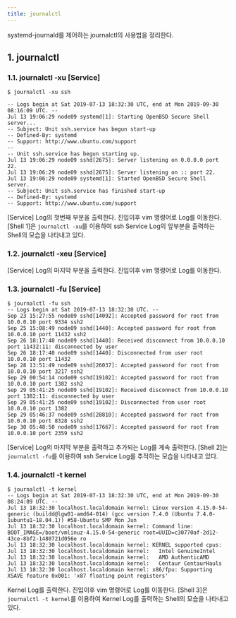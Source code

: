 ```yaml
---
title: journalctl
---
```


systemd-journald를 제어하는 journalctl의 사용법을 정리한다.

## 1. journalctl

### 1.1. journalctl -xu [Service]

```shell {caption="[Shell 1] journalctl -xu"}
$ journalctl -xu ssh

-- Logs begin at Sat 2019-07-13 18:32:30 UTC, end at Mon 2019-09-30 08:16:09 UTC. --
Jul 13 19:06:29 node09 systemd[1]: Starting OpenBSD Secure Shell server...
-- Subject: Unit ssh.service has begun start-up
-- Defined-By: systemd
-- Support: http://www.ubuntu.com/support
--
-- Unit ssh.service has begun starting up.
Jul 13 19:06:29 node09 sshd[2675]: Server listening on 0.0.0.0 port 22.
Jul 13 19:06:29 node09 sshd[2675]: Server listening on :: port 22.
Jul 13 19:06:29 node09 systemd[1]: Started OpenBSD Secure Shell server.
-- Subject: Unit ssh.service has finished start-up
-- Defined-By: systemd
-- Support: http://www.ubuntu.com/support
```

[Service] Log의 첫번째 부분을 출력한다. 진입이후 vim 명령어로 Log를 이동한다. [Shell 1]은 `journalctl -xu`를 이용하여 ssh Service Log의 앞부분을 출력하는 Shell의 모습을 나타내고 있다.

### 1.2. journalctl -xeu [Service]

[Service] Log의 마지막 부분을 출력한다. 진입이후 vim 명령어로 Log를 이동한다.

### 1.3. journalctl -fu [Service]

```shell {caption="[Shell 2] journalctl -fu"}
$ journalctl -fu ssh
-- Logs begin at Sat 2019-07-13 18:32:30 UTC. --
Sep 23 15:27:55 node09 sshd[14092]: Accepted password for root from 10.0.0.10 port 9334 ssh2
Sep 25 15:08:49 node09 sshd[1440]: Accepted password for root from 10.0.0.10 port 11432 ssh2
Sep 26 18:17:40 node09 sshd[1440]: Received disconnect from 10.0.0.10 port 11432:11: disconnected by user
Sep 26 18:17:40 node09 sshd[1440]: Disconnected from user root 10.0.0.10 port 11432
Sep 28 13:51:49 node09 sshd[26037]: Accepted password for root from 10.0.0.10 port 3217 ssh2
Sep 29 00:54:14 node09 sshd[19102]: Accepted password for root from 10.0.0.10 port 1382 ssh2
Sep 29 05:41:25 node09 sshd[19102]: Received disconnect from 10.0.0.10 port 1382:11: disconnected by user
Sep 29 05:41:25 node09 sshd[19102]: Disconnected from user root 10.0.0.10 port 1382
Sep 29 05:46:37 node09 sshd[28810]: Accepted password for root from 10.0.0.10 port 8328 ssh2
Sep 30 05:48:50 node09 sshd[17667]: Accepted password for root from 10.0.0.10 port 2359 ssh2
```

[Service] Log의 마지막 부분을 출력하고 추가되는 Log를 계속 출력한다. [Shell 2]는 `journalctl -fu`를 이용하여 ssh Service Log를 추적하는 모습을 나타내고 있다.

### 1.4. journalctl -t kernel

```shell {caption="[Shell 3] journalctl -t kernel"}
$ journalctl -t kernel
-- Logs begin at Sat 2019-07-13 18:32:30 UTC, end at Mon 2019-09-30 08:24:09 UTC. --
Jul 13 18:32:30 localhost.localdomain kernel: Linux version 4.15.0-54-generic (buildd@lgw01-amd64-014) (gcc version 7.4.0 (Ubuntu 7.4.0-1ubuntu1~18.04.1)) #58-Ubuntu SMP Mon Jun
Jul 13 18:32:30 localhost.localdomain kernel: Command line: BOOT_IMAGE=/boot/vmlinuz-4.15.0-54-generic root=UUID=c30770af-2d12-43ce-8bf2-1480721d056e ro
Jul 13 18:32:30 localhost.localdomain kernel: KERNEL supported cpus:
Jul 13 18:32:30 localhost.localdomain kernel:   Intel GenuineIntel
Jul 13 18:32:30 localhost.localdomain kernel:   AMD AuthenticAMD
Jul 13 18:32:30 localhost.localdomain kernel:   Centaur CentaurHauls
Jul 13 18:32:30 localhost.localdomain kernel: x86/fpu: Supporting XSAVE feature 0x001: 'x87 floating point registers'
```

Kernel Log를 출력한다. 진입이후 vim 명령어로 Log를 이동한다. [Shell 3]은 `journalctl -t kernel`를 이용하여 Kernel Log를 출력하는 Shell의 모습을 나타내고 있다.
